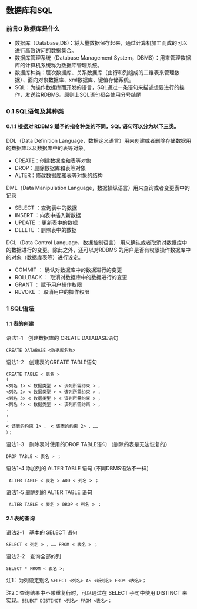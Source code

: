 ##  数据库和SQL
### 前言0 数据库是什么
- 数据库（Database,DB)：将大量数据保存起来，通过计算机加工而成的可以进行高效访问的数据集合。
- 数据库管理系统（Database Management System，DBMS）：用来管理数据库的计算机系统称为数据库管理系统。
- 数据库种类：层次数据库、关系数据库（由行和列组成的二维表来管理数据）、面向对象数据库、xml数据库、键值存储系统。
- SQL：为操作数据库而开发的语言，SQL通过一条语句来描述想要进行的操作，发送给RDBMS。原则上SQL语句都会使用分号结尾

### 0.1 SQL语句及其种类
#### 0.1.1 根据对 RDBMS 赋予的指令种类的不同，SQL 语句可以分为以下三类。
DDL（Data Definition Language，数据定义语言）用来创建或者删除存储数据用的数据库以及数据库中的表等对象。
 - CREATE：创建数据库和表等对象
 - DROP：删除数据库和表等对象
 - ALTER：修改数据库和表等对象的结构

DML（Data Manipulation Language，数据操纵语言）用来查询或者变更表中的记录
- SELECT ：查询表中的数据
- INSERT ：向表中插入新数据
- UPDATE ：更新表中的数据
- DELETE ：删除表中的数据

DCL（Data Control Language，数据控制语言） 用来确认或者取消对数据库中的数据进行的变更。除此之外，还可以对RDBMS 的用户是否有权限操作数据库中的对象（数据库表等）进行设定。
- COMMIT ： 确认对数据库中的数据进行的变更
- ROLLBACK ： 取消对数据库中的数据进行的变更
- GRANT ： 赋予用户操作权限
- REVOKE ： 取消用户的操作权限

### 1 SQL语法

#### 1.1 表的创建

语法1-1　创建数据库的 CREATE DATABASE语句

`CREATE DATABASE <数据库名称>`

语法1-2　创建表的CREATE TABLE语句
```
CREATE TABLE < 表名 >
(
<列名 1> < 数据类型 > < 该列所需约束 > ，
<列名 2> < 数据类型 > < 该列所需约束 > ，
<列名 3> < 数据类型 > < 该列所需约束 > ，
<列名 4> < 数据类型 > < 该列所需约束 > ，
.
.
.
< 该表的约束 1> ， < 该表的约束 2> ，……
）；
```
语法1-3　删除表时使用的DROP TABLE语句 （删除的表是无法恢复的）

`DROP TABLE < 表名 > ；`

语法1-4 添加列的 ALTER TABLE 语句 (不同DBMS语法不一样)

` ALTER TABLE < 表名 > ADD < 列名 > ；`

语法1-5 删除列的 ALTER TABLE 语句

` ALTER TABLE < 表名 > DROP < 列名 > ；`


#### 2.1 表的查询

语法2-1　基本的 SELECT 语句

`SELECT < 列名 > ，…… FROM < 表名 > ；`

语法2-2　查询全部的列

`SELECT * FROM < 表名 >;`

  注1：为列设定别名 `SELECT <列名> AS <新列名> FROM <表名>；`

  注2：查询结果中不带重复行时，可以通过在 SELECT 子句中使用 DISTINCT 来实现。`SELECT DISTINCT <列名> FROM <表名>；`

